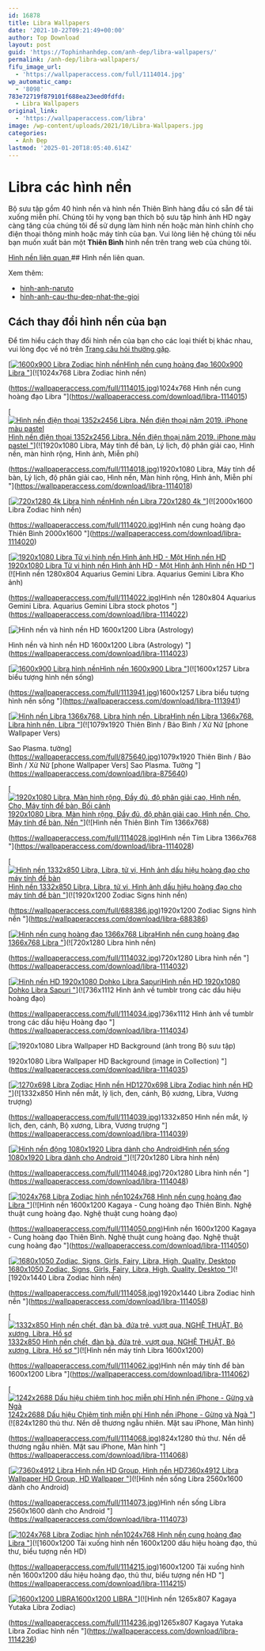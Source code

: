 ```yaml
---
id: 16878
title: Libra Wallpapers
date: '2021-10-22T09:21:49+00:00'
author: Top Download
layout: post
guid: 'https://Tophinhanhdep.com/anh-dep/libra-wallpapers/'
permalink: /anh-dep/libra-wallpapers/
fifu_image_url:
  - 'https://wallpaperaccess.com/full/1114014.jpg'
wp_automatic_camp:
  - '8098'
783e72719f879101f688ea23eed0fdfd:
  - Libra Wallpapers
original_link:
  - 'https://wallpaperaccess.com/libra'
image: /wp-content/uploads/2021/10/Libra-Wallpapers.jpg
categories:
  - Ảnh Đẹp
lastmod: '2025-01-20T18:05:40.614Z'
---
```

# Libra các hình nền

Bộ sưu tập gồm 40 hình nền và hình nền Thiên Bình hàng đầu có sẵn để tải xuống miễn phí. Chúng tôi hy vọng bạn thích bộ sưu tập hình ảnh HD ngày càng tăng của chúng tôi để sử dụng làm hình nền hoặc màn hình chính cho điện thoại thông minh hoặc máy tính của bạn. Vui lòng liên hệ chúng tôi nếu bạn muốn xuất bản một **Thiên Bình** hình nền trên trang web của chúng tôi.

[Hình nền liên quan ](#related) ## Hình nền liên quan.

   
 Xem thêm:

   
- [hinh-anh-naruto](https://tophinhanhdep.com/anh-naruto/hinh-anh-naruto/)
- [hinh-anh-cau-thu-dep-nhat-the-gioi](https://tophinhanhdep.com/anh-dep/hinh-anh-cau-thu-dep-nhat-the-gioi/)

## Cách thay đổi hình nền của bạn

 Để tìm hiểu cách thay đổi hình nền của bạn cho các loại thiết bị khác nhau, vui lòng đọc về nó trên [Trang câu hỏi thường gặp](https://tophinhanhdep.com/faq/).

  
[[![1600x900 Libra Zodiac hình nền](https://wallpaperaccess.com/full/1114014.jpg)Hình nền cung hoàng đạo 1600x900 Libra "](https://wallpaperaccess.com/download/libra-1114014)](![1024x768 Libra Zodiac hình nền)

(https://wallpaperaccess.com/full/1114015.jpg)1024x768 Hình nền cung hoàng đạo Libra "](https://wallpaperaccess.com/download/libra-1114015)

[[![Hình nền điện thoại 1352x2456 Libra.  Nền điện thoại năm 2019. iPhone màu pastel](https://wallpaperaccess.com/full/875639.jpg)Hình nền điện thoại 1352x2456 Libra. Nền điện thoại năm 2019. iPhone màu pastel "](https://wallpaperaccess.com/download/libra-875639)](![1920x1080 Libra, Máy tính để bàn, Lý lịch, độ phân giải cao, Hình nền, màn hình rộng, Hình ảnh, Miễn phí)

(https://wallpaperaccess.com/full/1114018.jpg)1920x1080 Libra, Máy tính để bàn, Lý lịch, độ phân giải cao, Hình nền, Màn hình rộng, Hình ảnh, Miễn phí "](https://wallpaperaccess.com/download/libra-1114018)

[[![720x1280 4k Libra hình nền](https://wallpaperaccess.com/full/1114019.jpg)Hình nền Libra 720x1280 4k "](https://wallpaperaccess.com/download/libra-1114019)](![2000x1600 Libra Zodiac hình nền)

(https://wallpaperaccess.com/full/1114020.jpg)Hình nền cung hoàng đạo Thiên Bình 2000x1600 "](https://wallpaperaccess.com/download/libra-1114020)

[[![1920x1080 Libra Tử vi hình nền Hình ảnh HD - Một Hình nền HD](https://wallpaperaccess.com/full/1114021.jpg)1920x1080 Libra Tử vi hình nền Hình ảnh HD - Một Hình ảnh Hình nền HD "](https://wallpaperaccess.com/download/libra-1114021)](![Hình nền 1280x804 Aquarius Gemini Libra.  Aquarius Gemini Libra Kho ảnh)

(https://wallpaperaccess.com/full/1114022.jpg)Hình nền 1280x804 Aquarius Gemini Libra. Aquarius Gemini Libra stock photos "](https://wallpaperaccess.com/download/libra-1114022)

[![Hình nền và hình nền HD 1600x1200 Libra (Astrology)](https://wallpaperaccess.com/full/1114023.jpg)

Hình nền và hình nền HD 1600x1200 Libra (Astrology) "](https://wallpaperaccess.com/download/libra-1114023)

[[![1600x900 Libra hình nền](https://wallpaperaccess.com/full/1114024.jpg)Hình nền 1600x900 Libra "](https://wallpaperaccess.com/download/libra-1114024)](![1600x1257 Libra biểu tượng hình nền sống)

(https://wallpaperaccess.com/full/1113941.jpg)1600x1257 Libra biểu tượng hình nền sống "](https://wallpaperaccess.com/download/libra-1113941)

[[![Hình nền Libra 1366x768.  Libra hình nền, Libra](https://wallpaperaccess.com/full/1114026.jpg)Hình nền Libra 1366x768. Libra hình nền, Libra "](https://wallpaperaccess.com/download/libra-1114026)](![1079x1920 Thiên Bình / Bảo Bình / Xử Nữ [phone Wallpaper Vers)

 Sao Plasma.  tường](https://wallpaperaccess.com/full/875640.jpg)1079x1920 Thiên Bình / Bảo Bình / Xử Nữ \[phone Wallpaper Vers\] Sao Plasma. Tường "](https://wallpaperaccess.com/download/libra-875640)

[[![1920x1080 Libra, Màn hình rộng, Đầy đủ, độ phân giải cao, Hình nền, Cho, Máy tính để bàn, Bối cảnh](https://wallpaperaccess.com/full/1114027.jpg)1920x1080 Libra, Màn hình rộng, Đầy đủ, độ phân giải cao, Hình nền, Cho, Máy tính để bàn, Nền "](https://wallpaperaccess.com/download/libra-1114027)](![Hình nền Thiên Bình Tím 1366x768)

(https://wallpaperaccess.com/full/1114028.jpg)Hình nền Tím Libra 1366x768 "](https://wallpaperaccess.com/download/libra-1114028)

[[![Hình nền 1332x850 Libra, Libra, tử vi, Hình ảnh dấu hiệu hoàng đạo cho máy tính để bàn](https://wallpaperaccess.com/full/1114029.jpg)Hình nền 1332x850 Libra, Libra, tử vi, Hình ảnh dấu hiệu hoàng đạo cho máy tính để bàn "](https://wallpaperaccess.com/download/libra-1114029)](![1920x1200 Zodiac Signs hình nền)

(https://wallpaperaccess.com/full/688386.jpg)1920x1200 Zodiac Signs hình nền "](https://wallpaperaccess.com/download/libra-688386)

[[![Hình nền cung hoàng đạo 1366x768 Libra](https://wallpaperaccess.com/full/1114031.jpg)Hình nền cung hoàng đạo 1366x768 Libra "](https://wallpaperaccess.com/download/libra-1114031)](![720x1280 Libra hình nền)

(https://wallpaperaccess.com/full/1114032.jpg)720x1280 Libra hình nền "](https://wallpaperaccess.com/download/libra-1114032)

[[![Hình nền HD 1920x1080 Dohko Libra Sapuri](https://wallpaperaccess.com/full/1114033.jpg)Hình nền HD 1920x1080 Dohko Libra Sapuri "](https://wallpaperaccess.com/download/libra-1114033)](![736x1112 Hình ảnh về tumblr trong các dấu hiệu hoàng đạo)

(https://wallpaperaccess.com/full/1114034.jpg)736x1112 Hình ảnh về tumblr trong các dấu hiệu Hoàng đạo "](https://wallpaperaccess.com/download/libra-1114034)

[![1920x1080 Libra Wallpaper HD Background (ảnh trong Bộ sưu tập)](https://wallpaperaccess.com/full/1114035.jpg)

1920x1080 Libra Wallpaper HD Background (image in Collection) "](https://wallpaperaccess.com/download/libra-1114035)

[[![1270x698 Libra Zodiac Hình nền HD](https://wallpaperaccess.com/full/1114038.jpg)1270x698 Libra Zodiac hình nền HD "](https://wallpaperaccess.com/download/libra-1114038)](![1332x850 Hình nền mắt, lý lịch, đen, cánh, Bộ xương, Libra, Vương trượng)

(https://wallpaperaccess.com/full/1114039.jpg)1332x850 Hình nền mắt, lý lịch, đen, cánh, Bộ xương, Libra, Vương trượng "](https://wallpaperaccess.com/download/libra-1114039)

[[![Hình nền động 1080x1920 Libra dành cho Android](https://wallpaperaccess.com/full/1114046.jpg)Hình nền sống 1080x1920 Libra dành cho Android "](https://wallpaperaccess.com/download/libra-1114046)](![720x1280 Libra hình nền)

(https://wallpaperaccess.com/full/1114048.jpg)720x1280 Libra hình nền "](https://wallpaperaccess.com/download/libra-1114048)

[[![1024x768 Libra Zodiac hình nền](https://wallpaperaccess.com/full/1114049.jpg)1024x768 Hình nền cung hoàng đạo Libra "](https://wallpaperaccess.com/download/libra-1114049)](![Hình nền 1600x1200 Kagaya - Cung hoàng đạo Thiên Bình.  Nghệ thuật cung hoàng đạo.  Nghệ thuật cung hoàng đạo)

(https://wallpaperaccess.com/full/1114050.png)Hình nền 1600x1200 Kagaya - Cung hoàng đạo Thiên Bình. Nghệ thuật cung hoàng đạo. Nghệ thuật cung hoàng đạo "](https://wallpaperaccess.com/download/libra-1114050)

[[![1680x1050 Zodiac, Signs, Girls, Fairy, Libra, High, Quality, Desktop](https://wallpaperaccess.com/full/1114052.jpg)1680x1050 Zodiac, Signs, Girls, Fairy, Libra, High, Quality, Desktop "](https://wallpaperaccess.com/download/libra-1114052)](![1920x1440 Libra Zodiac hình nền)

(https://wallpaperaccess.com/full/1114058.jpg)1920x1440 Libra Zodiac hình nền "](https://wallpaperaccess.com/download/libra-1114058)

[[![1332x850 Hình nền chết, đàn bà, đứa trẻ, vượt qua, NGHỆ THUẬT, Bộ xương, Libra, Hồ sơ](https://wallpaperaccess.com/full/1114059.jpg)1332x850 Hình nền chết, đàn bà, đứa trẻ, vượt qua, NGHỆ THUẬT, Bộ xương, Libra, Hồ sơ "](https://wallpaperaccess.com/download/libra-1114059)](![Hình nền máy tính Libra 1600x1200)

(https://wallpaperaccess.com/full/1114062.jpg)Hình nền máy tính để bàn 1600x1200 Libra "](https://wallpaperaccess.com/download/libra-1114062)

[[![1242x2688 Dấu hiệu chiêm tinh học miễn phí Hình nền iPhone - Gừng và Ngà](https://wallpaperaccess.com/full/1114065.jpg)1242x2688 Dấu hiệu Chiêm tinh miễn phí Hình nền iPhone - Gừng và Ngà "](https://wallpaperaccess.com/download/libra-1114065)](![824x1280 thủ thư.  Nền dễ thương ngẫu nhiên.  Mặt sau iPhone, Màn hình)

(https://wallpaperaccess.com/full/1114068.jpg)824x1280 thủ thư. Nền dễ thương ngẫu nhiên. Mặt sau iPhone, Màn hình "](https://wallpaperaccess.com/download/libra-1114068)

[[![7360x4912 Libra Hình nền HD Group, Hình nền HD](https://wallpaperaccess.com/full/1114069.jpg)7360x4912 Libra Wallpaper HD Group, HD Wallpaper "](https://wallpaperaccess.com/download/libra-1114069)](![Hình nền sống Libra 2560x1600 dành cho Android)

(https://wallpaperaccess.com/full/1114073.jpg)Hình nền sống Libra 2560x1600 dành cho Android "](https://wallpaperaccess.com/download/libra-1114073)

[[![1024x768 Libra Zodiac hình nền](https://wallpaperaccess.com/full/1114074.jpg)1024x768 Hình nền cung hoàng đạo Libra "](https://wallpaperaccess.com/download/libra-1114074)](![1600x1200 Tải xuống hình nền 1600x1200 dấu hiệu hoàng đạo, thủ thư, biểu tượng nền HD)

(https://wallpaperaccess.com/full/1114215.jpg)1600x1200 Tải xuống hình nền 1600x1200 dấu hiệu hoàng đạo, thủ thư, biểu tượng nền HD "](https://wallpaperaccess.com/download/libra-1114215)

[[![1600x1200 LIBRA](https://wallpaperaccess.com/full/1114229.jpg)1600x1200 LIBRA "](https://wallpaperaccess.com/download/libra-1114229)](![Hình nền 1265x807 Kagaya Yutaka Libra Zodiac)

(https://wallpaperaccess.com/full/1114236.jpg)1265x807 Kagaya Yutaka Libra Zodiac hình nền "](https://wallpaperaccess.com/download/libra-1114236)
